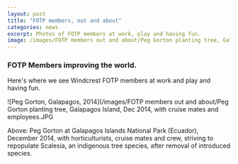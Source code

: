 ```yaml
---
layout: post
title: "FOTP members, out and about"
categories: news
excerpt: Photos of FOTP members at work, play and having fun.
image: /images/FOTP members out and about/Peg Gorton planting tree, Galapagos Island, Dec 2014, with cruise mates and employees.JPG
---
```


### FOTP Members improving the world.

Here's where we see Windcrest FOTP members at work and play and having fun.

![Peg Gorton, Galapagos, 2014](/images/FOTP members out and about/Peg Gorton planting tree, Galapagos Island, Dec 2014, with cruise mates and employees.JPG

Above: Peg Gorton at Galapagos Islands National Park (Ecuador), December 2014, with horticulturists, cruise mates and crew, striving to repopulate Scalesia, an indigenous tree species, after removal of introduced species.